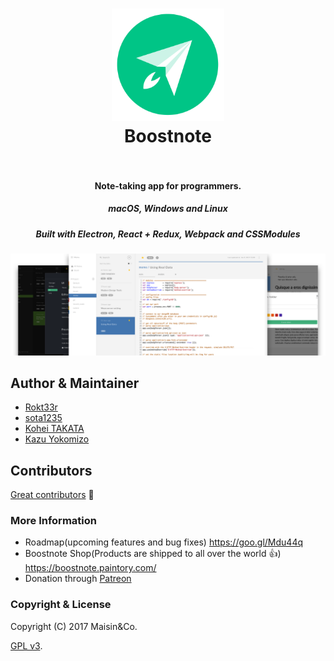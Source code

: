 <h1 align="center">
  <a href="https://github.com/BoostIO/Boostnote"><img src="./resources/app.png" alt="Boostnote" width="180"></a>
  <br>
  Boostnote
  <br>
  <br>
</h1>
<h4 align="center">Note-taking app for programmers. </h4>
<h5 align="center">macOS, Windows and Linux</h5>
<h5 align="center">Built with Electron, React + Redux, Webpack and CSSModules</h5>

![Boostnote app screenshot](./resources/repository/top.png)


## Author & Maintainer
- [Rokt33r](https://github.com/rokt33r)
- [sota1235](https://github.com/sota1235)
- [Kohei TAKATA](https://github.com/kohei-takata)
- [Kazu Yokomizo](https://github.com/kazup01)

## Contributors
[Great contributors](https://github.com/BoostIO/Boostnote/graphs/contributors) :tada:


### More Information
* Roadmap(upcoming features and bug fixes) https://goo.gl/Mdu44q
* Boostnote Shop(Products are shipped to all over the world :+1:) https://boostnote.paintory.com/
* Donation through [Patreon](https://www.patreon.com/boostnote)

### Copyright & License
Copyright (C) 2017 Maisin&Co.

[GPL v3](./LICENSE).
